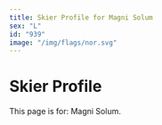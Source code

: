 ```yaml
---
title: Skier Profile for Magni Solum
sex: "L"
id: "939"
image: "/img/flags/nor.svg" 
---
```


# Skier Profile

This page is for: Magni Solum.
    